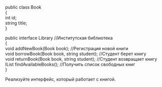 public class Book <br>
{ <br>
     int id; <br>
     string title; <br>
}

public interface Library      //Институтская библиотека <br>
{ <br>
    void addNewBook(Book book);        //Регистрация новой книги <br>
    void borrowBook(Book book, string student);        //Студент берет книгу <br>
    void returnBook(Book book, string student);        //Студент возвращает книгу <br>
    IList<Book> findAvailableBooks();       //Получить список свободных книг <br>
}
  
Реализуйте интерфейс, который работает с книгой.
